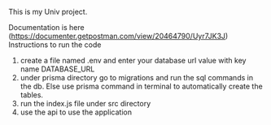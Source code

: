 This is my Univ project.

Documentation is here (https://documenter.getpostman.com/view/20464790/Uyr7JK3J)
Instructions to run the code
1) create a file named .env and enter your database url value with key name DATABASE_URL
2) under prisma directory go to migrations and run the sql commands in the db. Else use prisma command
in terminal to automatically create the tables.
3) run the index.js file under src directory
4) use the api to use the application 